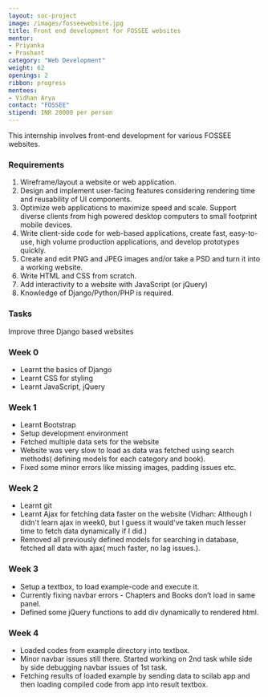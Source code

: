 ```yaml
---
layout: soc-project
image: /images/fosseewebsite.jpg
title: Front end development for FOSSEE websites
mentor:
- Priyanka
- Prashant
category: "Web Development"
weight: 62
openings: 2
ribbon: progress
mentees:
- Vidhan Arya
contact: "FOSSEE"
stipend: INR 20000 per person
---
```


This internship involves front-end development for various FOSSEE websites.

<!--break-->

### Requirements
1. Wireframe/layout a website or web application.
2. Design and implement user-facing features considering rendering time and reusability of UI components.
3. Optimize web applications to maximize speed and scale. Support diverse clients from high powered desktop computers to small footprint mobile devices.
4. Write client-side code for web-based applications, create fast, easy-to- use, high volume production applications, and develop prototypes quickly.
5. Create and edit PNG and JPEG images and/or take a PSD and turn it into a working website.
6. Write HTML and CSS from scratch.
7. Add interactivity to a website with JavaScript (or jQuery)
8. Knowledge of Django/Python/PHP is required.

### Tasks
Improve three Django based websites

### Week 0
* Learnt the basics of Django
* Learnt CSS for styling
* Learnt JavaScript, jQuery
 
### Week 1
* Learnt Bootstrap
* Setup development environment
* Fetched multiple data sets for the website
* Website was very slow to load as data was fetched using search methods( defining models for each category and book). 
* Fixed some minor errors like missing images, padding issues etc.
 
### Week 2
* Learnt git
* Learnt Ajax for fetching data faster on the website (Vidhan: Although I didn't learn ajax in week0, but I guess it would've taken much lesser time to fetch data dynamically if I did.)
* Removed all previously defined models for searching in database, fetched all data with ajax( much faster, no lag issues.). 
 
### Week 3
* Setup a textbox, to load example-code and execute it. 
* Currently fixing navbar errors - Chapters and Books don’t load in same panel.
* Defined some jQuery functions to add div dynamically to rendered html.

### Week 4
* Loaded codes from example directory into textbox.
* Minor navbar issues still there. Started working on 2nd task while side by side debugging navbar issues of 1st task.
* Fetching results of loaded example by sending data to scilab app and then loading compiled code from app into result textbox.

